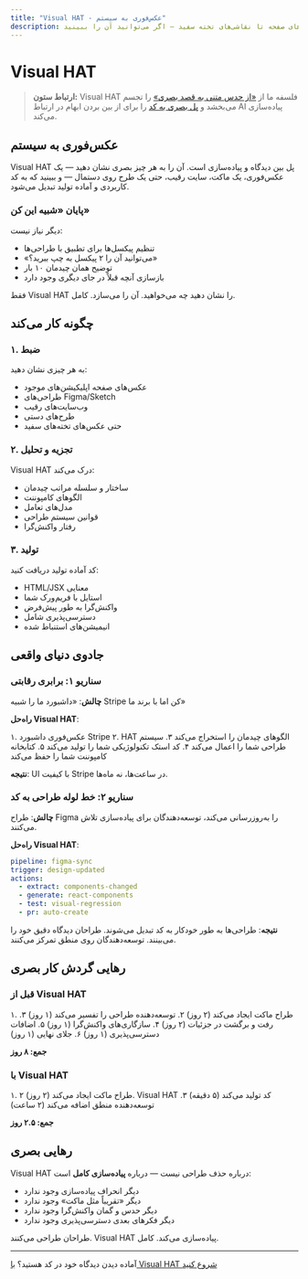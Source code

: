 ```yaml
---
title: "Visual HAT - عکس‌فوری به سیستم"
description: هر ورودی بصری را به کد کاربردی تبدیل کنید. از ماکت‌ها تا عکس‌های صفحه تا نقاشی‌های تخته سفید — اگر می‌توانید آن را ببینید، Visual HAT می‌تواند آن را بسازد.
---
```


# <DocIcon type="visual" inline /> Visual HAT

> **ارتباط ستون:** Visual HAT فلسفه ما از [«از حدس متنی به قصد بصری»](/fa/philosophy#pillar-1-from-textual-guesswork-to-visual-intent) را تجسم می‌بخشد و [پل بصری به کد](/fa/visual-to-code) را برای از بین بردن ابهام در ارتباط AI پیاده‌سازی می‌کند.

## عکس‌فوری به سیستم

Visual HAT پل بین دیدگاه و پیاده‌سازی است. آن را به هر چیز بصری نشان دهید — یک عکس‌فوری، یک ماکت، سایت رقیب، حتی یک طرح روی دستمال — و ببینید که به کد کاربردی و آماده تولید تبدیل می‌شود.

### پایان «شبیه این کن»

دیگر نیاز نیست:

- تنظیم پیکسل‌ها برای تطبیق با طراحی‌ها
- «می‌توانید آن را ۲ پیکسل به چپ ببرید؟»
- توضیح همان چیدمان ۱۰ بار
- بازسازی آنچه قبلاً در جای دیگری وجود دارد

فقط Visual HAT را نشان دهید چه می‌خواهید. آن را می‌سازد. کامل.

## چگونه کار می‌کند

### ۱. ضبط

به هر چیزی نشان دهید:

- عکس‌های صفحه اپلیکیشن‌های موجود
- طراحی‌های Figma/Sketch
- وب‌سایت‌های رقیب
- طرح‌های دستی
- حتی عکس‌های تخته‌های سفید

### ۲. تجزیه و تحلیل

Visual HAT درک می‌کند:

- ساختار و سلسله مراتب چیدمان
- الگوهای کامپوننت
- مدل‌های تعامل
- قوانین سیستم طراحی
- رفتار واکنش‌گرا

### ۳. تولید

کد آماده تولید دریافت کنید:

- HTML/JSX معنایی
- استایل با فریم‌ورک شما
- واکنش‌گرا به طور پیش‌فرض
- دسترسی‌پذیری شامل
- انیمیشن‌های استنباط شده

## جادوی دنیای واقعی

### سناریو ۱: برابری رقابتی

**چالش**: «داشبورد ما را شبیه Stripe کن اما با برند ما»

**راه‌حل Visual HAT**:

۱. عکس‌فوری داشبورد Stripe
۲. HAT الگوهای چیدمان را استخراج می‌کند
۳. سیستم طراحی شما را اعمال می‌کند
۴. کد استک تکنولوژیکی شما را تولید می‌کند
۵. کتابخانه کامپوننت شما را حفظ می‌کند

**نتیجه**: UI با کیفیت Stripe در ساعت‌ها، نه ماه‌ها.

### سناریو ۲: خط لوله طراحی به کد

**چالش**: طراح Figma را به‌روزرسانی می‌کند، توسعه‌دهندگان برای پیاده‌سازی تلاش می‌کنند.

**راه‌حل Visual HAT**:

```yaml
pipeline: figma-sync
trigger: design-updated
actions:
  - extract: components-changed
  - generate: react-components
  - test: visual-regression
  - pr: auto-create
```

**نتیجه**: طراحی‌ها به طور خودکار به کد تبدیل می‌شوند. طراحان دیدگاه دقیق خود را می‌بینند. توسعه‌دهندگان روی منطق تمرکز می‌کنند.

## رهایی گردش کار بصری

### قبل از Visual HAT

۱. طراح ماکت ایجاد می‌کند (۲ روز)
۲. توسعه‌دهنده طراحی را تفسیر می‌کند (۱ روز)
۳. رفت و برگشت در جزئیات (۲ روز)
۴. سازگاری‌های واکنش‌گرا (۱ روز)
۵. اضافات دسترسی‌پذیری (۱ روز)
۶. جلای نهایی (۱ روز)

**جمع: ۸ روز**

### با Visual HAT

۱. طراح ماکت ایجاد می‌کند (۲ روز)
۲. Visual HAT کد تولید می‌کند (۵ دقیقه)
۳. توسعه‌دهنده منطق اضافه می‌کند (۲ ساعت)

**جمع: ۲.۵ روز**

## رهایی بصری

Visual HAT درباره حذف طراحی نیست — درباره **پیاده‌سازی کامل** است:

- دیگر انحراف پیاده‌سازی وجود ندارد
- دیگر «تقریباً مثل ماکت» وجود ندارد
- دیگر حدس و گمان واکنش‌گرا وجود ندارد
- دیگر فکرهای بعدی دسترسی‌پذیری وجود ندارد

طراحان طراحی می‌کنند. Visual HAT پیاده‌سازی می‌کند. کامل.

---

آماده دیدن دیدگاه خود در کد هستید؟ [با Visual HAT شروع کنید](/fa/getting-started#visual-hat)

<PageCTA
  title="از دیدگاه به کد کامل"
  subtitle="هر طراحی را فوراً به پیاده‌سازی pixel-perfect و واکنش‌گرا تبدیل کنید"
  buttonText="Visual HAT را امتحان کنید"
  buttonLink="/fa/getting-started"
  buttonStyle="secondary"
  footer="یکبار طراحی کنید. کاملاً پیاده‌سازی کنید."
/>
